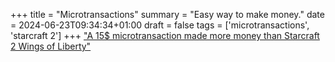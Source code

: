 +++
title = "Microtransactions"
summary = "Easy way to make money."
date = 2024-06-23T09:34:34+01:00
draft = false
tags = ['microtransactions', 'starcraft 2']
+++
["A 15$ microtransaction made more money than Starcraft 2 Wings of Liberty"](https://youtube.com/shorts/IHZru-6M8BY?si=3QIGdN5nhqWEPMdS)
